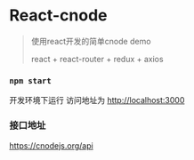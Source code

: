 # React-cnode 



> 使用react开发的简单cnode demo
>
> react + react-router + redux + axios

### `npm start`

开发环境下运行 访问地址为 [http://localhost:3000](http://localhost:3000/)

### 接口地址

https://cnodejs.org/api